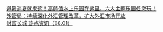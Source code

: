   
[避暑消夏就来这！高颜值水上乐园在这里，六大主题乐园任您玩！](http://www.dianyue.me/archives/172/cy3m2qgv8gmsa5cz/)  
[外管局：持续深化外汇管理改革，扩大外汇市场开放](http://www.dianyue.me/archives/890/hdc1ja9mt4fd43bn/)  
[财富长城 热点资讯（08.01）](http://www.dianyue.me/archives/970/05vteuuptdwqlzmr/)